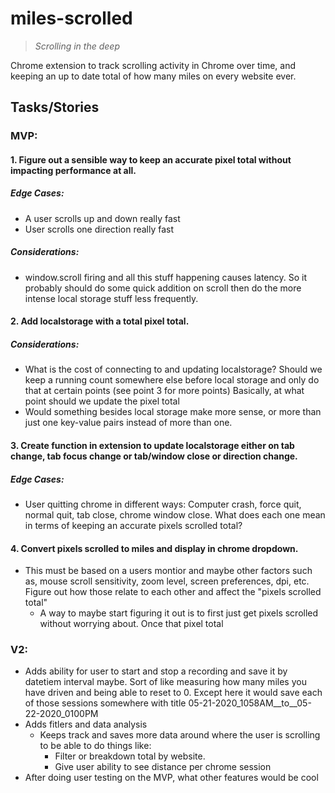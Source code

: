 # miles-scrolled
> *Scrolling in the deep*

Chrome extension to track scrolling activity in Chrome over time, and keeping an up to date total of how many miles on every website ever.

## Tasks/Stories

### MVP:

#### 1. Figure out a sensible way to keep an accurate pixel total without impacting performance at all.

##### Edge Cases:

* A user scrolls up and down really fast
* User scrolls one direction really fast

##### Considerations:

* window.scroll firing and all this stuff happening causes latency. So it probably should do some quick addition on scroll then do the more intense local storage stuff less frequently.

#### 2. Add localstorage with a total pixel total.

##### Considerations:

* What is the cost of connecting to and updating localstorage? Should we keep a running count somewhere else before local storage and only do that at certain points (see point 3 for more points) Basically, at what point should we update the pixel total
* Would something besides local storage make more sense, or more than just one key-value pairs instead of more than one.


#### 3. Create function in extension to update localstorage either on tab change, tab focus change or tab/window close or direction change.

##### Edge Cases:

* User quitting chrome in different ways:  Computer crash, force quit, normal quit, tab close, chrome window close.
What does each one mean in terms of keeping an accurate pixels scrolled total?

#### 4. Convert pixels scrolled to miles and display in chrome dropdown.

* This must be based on a users montior and maybe other factors such as, mouse scroll sensitivity, zoom level, screen preferences, dpi, etc. Figure out how those relate to each other and affect the "pixels scrolled total"
  * A way to maybe start figuring it out is to first just get pixels scrolled without worrying about. Once that pixel total 

### V2:

* Adds ability for user to start and stop a recording and save it by datetiem interval maybe. Sort of like measuring how many miles you have driven and being able to reset to 0. Except here it would save each of those sessions somewhere with title 05-21-2020_1058AM__to__05-22-2020_0100PM
* Adds fitlers and data analysis
  * Keeps track and saves more data around where the user is scrolling to be able to do things like:
    * Filter or breakdown total by website.
    * Give user ability to see distance per chrome session
* After doing user testing on the MVP, what other features would be cool
